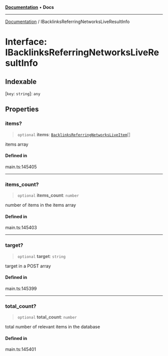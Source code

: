 [**Documentation**](../README.md) • **Docs**

***

[Documentation](../globals.md) / IBacklinksReferringNetworksLiveResultInfo

# Interface: IBacklinksReferringNetworksLiveResultInfo

## Indexable

 \[`key`: `string`\]: `any`

## Properties

### items?

> `optional` **items**: [`BacklinksReferringNetworksLiveItem`](../classes/BacklinksReferringNetworksLiveItem.md)[]

items array

#### Defined in

main.ts:145405

***

### items\_count?

> `optional` **items\_count**: `number`

number of items in the items array

#### Defined in

main.ts:145403

***

### target?

> `optional` **target**: `string`

target in a POST array

#### Defined in

main.ts:145399

***

### total\_count?

> `optional` **total\_count**: `number`

total number of relevant items in the database

#### Defined in

main.ts:145401

